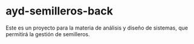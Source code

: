 # ayd-semilleros-back
Este es un proyecto para la materia de análisis y diseño de sistemas, que permitirá la gestión de semilleros.
